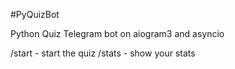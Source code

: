 #PyQuizBot  

Python Quiz Telegram bot on aiogram3 and asyncio

/start - start the quiz
/stats - show your stats
